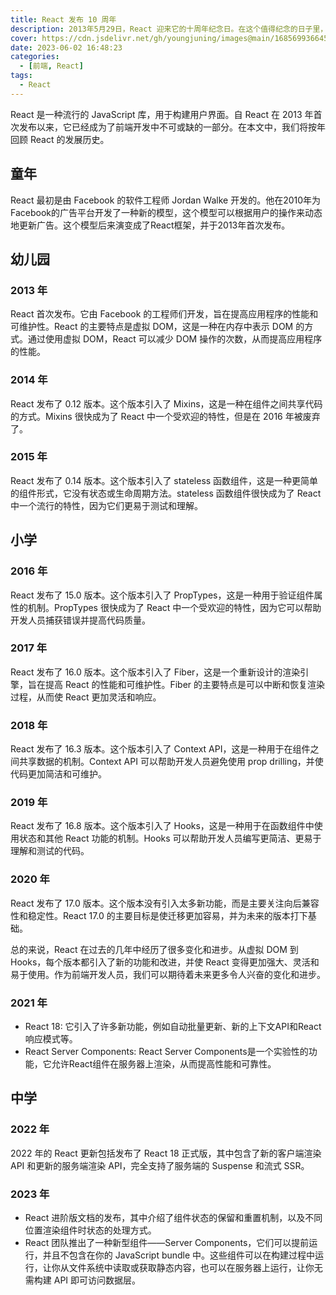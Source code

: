 ```yaml
---
title: React 发布 10 周年
description: 2013年5月29日，React 迎来它的十周年纪念日。在这个值得纪念的日子里，我们回顾一下 React 的历史和发展。
cover: https://cdn.jsdelivr.net/gh/youngjuning/images@main/1685699366457.png
date: 2023-06-02 16:48:23
categories:
  - [前端, React]
tags:
  - React
---
```


<ins class="adsbygoogle" style="display:block; text-align:center;"  data-ad-layout="in-article" data-ad-format="fluid" data-ad-client="ca-pub-7962287588031867" data-ad-slot="2542544532"></ins><script> (adsbygoogle = window.adsbygoogle || []).push({});</script>

React 是一种流行的 JavaScript 库，用于构建用户界面。自 React 在 2013 年首次发布以来，它已经成为了前端开发中不可或缺的一部分。在本文中，我们将按年回顾 React 的发展历史。

## 童年

React 最初是由 Facebook 的软件工程师 Jordan Walke 开发的。他在2010年为Facebook的广告平台开发了一种新的模型，这个模型可以根据用户的操作来动态地更新广告。这个模型后来演变成了React框架，并于2013年首次发布。

## 幼儿园

### 2013 年

React 首次发布。它由 Facebook 的工程师们开发，旨在提高应用程序的性能和可维护性。React 的主要特点是虚拟 DOM，这是一种在内存中表示 DOM 的方式。通过使用虚拟 DOM，React 可以减少 DOM 操作的次数，从而提高应用程序的性能。

### 2014 年

React 发布了 0.12 版本。这个版本引入了 Mixins，这是一种在组件之间共享代码的方式。Mixins 很快成为了 React 中一个受欢迎的特性，但是在 2016 年被废弃了。

### 2015 年

React 发布了 0.14 版本。这个版本引入了 stateless 函数组件，这是一种更简单的组件形式，它没有状态或生命周期方法。stateless 函数组件很快成为了 React 中一个流行的特性，因为它们更易于测试和理解。

## 小学

### 2016 年

React 发布了 15.0 版本。这个版本引入了 PropTypes，这是一种用于验证组件属性的机制。PropTypes 很快成为了 React 中一个受欢迎的特性，因为它可以帮助开发人员捕获错误并提高代码质量。

### 2017 年

React 发布了 16.0 版本。这个版本引入了 Fiber，这是一个重新设计的渲染引擎，旨在提高 React 的性能和可维护性。Fiber 的主要特点是可以中断和恢复渲染过程，从而使 React 更加灵活和响应。

### 2018 年

React 发布了 16.3 版本。这个版本引入了 Context API，这是一种用于在组件之间共享数据的机制。Context API 可以帮助开发人员避免使用 prop drilling，并使代码更加简洁和可维护。

### 2019 年

React 发布了 16.8 版本。这个版本引入了 Hooks，这是一种用于在函数组件中使用状态和其他 React 功能的机制。Hooks 可以帮助开发人员编写更简洁、更易于理解和测试的代码。

### 2020 年

React 发布了 17.0 版本。这个版本没有引入太多新功能，而是主要关注向后兼容性和稳定性。React 17.0 的主要目标是使迁移更加容易，并为未来的版本打下基础。

总的来说，React 在过去的几年中经历了很多变化和进步。从虚拟 DOM 到 Hooks，每个版本都引入了新的功能和改进，并使 React 变得更加强大、灵活和易于使用。作为前端开发人员，我们可以期待着未来更多令人兴奋的变化和进步。

### 2021 年

- React 18: 它引入了许多新功能，例如自动批量更新、新的上下文API和React响应模式等。
- React Server Components: React Server Components是一个实验性的功能，它允许React组件在服务器上渲染，从而提高性能和可靠性。

## 中学

### 2022 年

2022 年的 React 更新包括发布了 React 18 正式版，其中包含了新的客户端渲染 API 和更新的服务端渲染 API，完全支持了服务端的 Suspense 和流式 SSR。

### 2023 年

- React 进阶版文档的发布，其中介绍了组件状态的保留和重置机制，以及不同位置渲染组件时状态的处理方式。
- React 团队推出了一种新型组件——Server Components，它们可以提前运行，并且不包含在你的 JavaScript bundle 中。这些组件可以在构建过程中运行，让你从文件系统中读取或获取静态内容，也可以在服务器上运行，让你无需构建 API 即可访问数据层。
